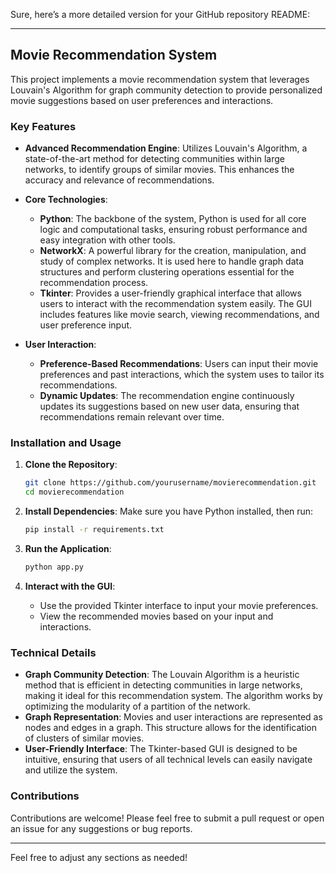 Sure, here’s a more detailed version for your GitHub repository README:

---

## Movie Recommendation System

This project implements a movie recommendation system that leverages Louvain's Algorithm for graph community detection to provide personalized movie suggestions based on user preferences and interactions. 

### Key Features

- **Advanced Recommendation Engine**: Utilizes Louvain's Algorithm, a state-of-the-art method for detecting communities within large networks, to identify groups of similar movies. This enhances the accuracy and relevance of recommendations.
  
- **Core Technologies**:
  - **Python**: The backbone of the system, Python is used for all core logic and computational tasks, ensuring robust performance and easy integration with other tools.
  - **NetworkX**: A powerful library for the creation, manipulation, and study of complex networks. It is used here to handle graph data structures and perform clustering operations essential for the recommendation process.
  - **Tkinter**: Provides a user-friendly graphical interface that allows users to interact with the recommendation system easily. The GUI includes features like movie search, viewing recommendations, and user preference input.

- **User Interaction**:
  - **Preference-Based Recommendations**: Users can input their movie preferences and past interactions, which the system uses to tailor its recommendations.
  - **Dynamic Updates**: The recommendation engine continuously updates its suggestions based on new user data, ensuring that recommendations remain relevant over time.

### Installation and Usage

1. **Clone the Repository**:
    ```bash
    git clone https://github.com/yourusername/movierecommendation.git
    cd movierecommendation
    ```

2. **Install Dependencies**:
    Make sure you have Python installed, then run:
    ```bash
    pip install -r requirements.txt
    ```

3. **Run the Application**:
    ```bash
    python app.py
    ```

4. **Interact with the GUI**:
    - Use the provided Tkinter interface to input your movie preferences.
    - View the recommended movies based on your input and interactions.

### Technical Details

- **Graph Community Detection**: The Louvain Algorithm is a heuristic method that is efficient in detecting communities in large networks, making it ideal for this recommendation system. The algorithm works by optimizing the modularity of a partition of the network.
- **Graph Representation**: Movies and user interactions are represented as nodes and edges in a graph. This structure allows for the identification of clusters of similar movies.
- **User-Friendly Interface**: The Tkinter-based GUI is designed to be intuitive, ensuring that users of all technical levels can easily navigate and utilize the system.

### Contributions

Contributions are welcome! Please feel free to submit a pull request or open an issue for any suggestions or bug reports.

---

Feel free to adjust any sections as needed!
